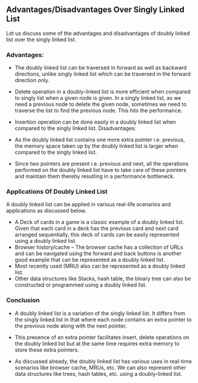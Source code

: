 ## Advantages/Disadvantages Over Singly Linked List

Let us discuss some of the advantages and disadvantages of doubly linked list over the singly linked list.

### Advantages:

- The doubly linked list can be traversed in forward as well as backward directions, unlike singly linked list which can be traversed in the forward direction only.
- Delete operation in a doubly-linked list is more efficient when compared to singly list when a given node is given. In a singly linked list, as we need a previous node to delete the given node, sometimes we need to traverse the list to find the previous node. This hits the performance.
- Insertion operation can be done easily in a doubly linked list when compared to the singly linked list.
  Disadvantages:

- As the doubly linked list contains one more extra pointer i.e. previous, the memory space taken up by the doubly linked list is larger when compared to the singly linked list.
- Since two pointers are present i.e. previous and next, all the operations performed on the doubly linked list have to take care of these pointers and maintain them thereby resulting in a performance bottleneck.

### Applications Of Doubly Linked List

A doubly linked list can be applied in various real-life scenarios and applications as discussed below.

- A Deck of cards in a game is a classic example of a doubly linked list. Given that each card in a deck has the previous card and next card arranged sequentially, this deck of cards can be easily represented using a doubly linked list.
- Browser history/cache – The browser cache has a collection of URLs and can be navigated using the forward and back buttons is another good example that can be represented as a doubly linked list.
- Most recently used (MRU) also can be represented as a doubly linked list.
- Other data structures like Stacks, hash table, the binary tree can also be constructed or programmed using a doubly linked list.

### Conclusion

- A doubly linked list is a variation of the singly linked list. It differs from the singly linked list in that where each node contains an extra pointer to the previous node along with the next pointer.

- This presence of an extra pointer facilitates insert, delete operations on the doubly linked list but at the same time requires extra memory to store these extra pointers.

- As discussed already, the doubly linked list has various uses in real-time scenarios like browser cache, MRUs, etc. We can also represent other data structures like trees, hash tables, etc. using a doubly-linked list.
